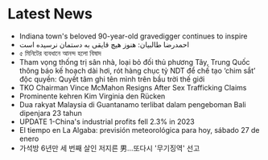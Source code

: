# Latest News
-  Indiana town's beloved 90-year-old gravedigger continues to inspire
-  احمدرضا طالبیان: هنوز هیچ قایقی به دستمان نرسیده است
-  ৫ মিনিটের ব্যবধানে আনন্দ হলো বিষাদ
-  Tham vọng thống trị sân nhà, loại bỏ đối thủ phương Tây, Trung Quốc thông báo kế hoạch dài hơi, rót hàng chục tỷ NDT để chế tạo ‘chim sắt’ độc quyền: Quyết tâm ghi tên mình trên bầu trời thế giới
-  TKO Chairman Vince McMahon Resigns After Sex Trafficking Claims
-  Prominente kehren Kim Virginia den Rücken
-  Dua rakyat Malaysia di Guantanamo terlibat dalam pengeboman Bali dipenjara 23 tahun
-  UPDATE 1-China's industrial profits fell 2.3% in 2023
-  El tiempo en La Algaba: previsión meteorológica para hoy, sábado 27 de enero
-  가석방 6년만 세 번째 살인 저지른 男…또다시 '무기징역' 선고
